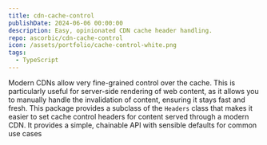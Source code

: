 ```yaml
---
title: cdn-cache-control
publishDate: 2024-06-06 00:00:00
description: Easy, opinionated CDN cache header handling.
repo: ascorbic/cdn-cache-control
icon: /assets/portfolio/cache-control-white.png
tags:
  - TypeScript
---
```


Modern CDNs allow very fine-grained control over the cache. This is particularly
useful for server-side rendering of web content, as it allows you to manually
handle the invalidation of content, ensuring it stays fast and fresh. This
package provides a subclass of the `Headers` class that makes it easier to set
cache control headers for content served through a modern CDN. It provides a
simple, chainable API with sensible defaults for common use cases
